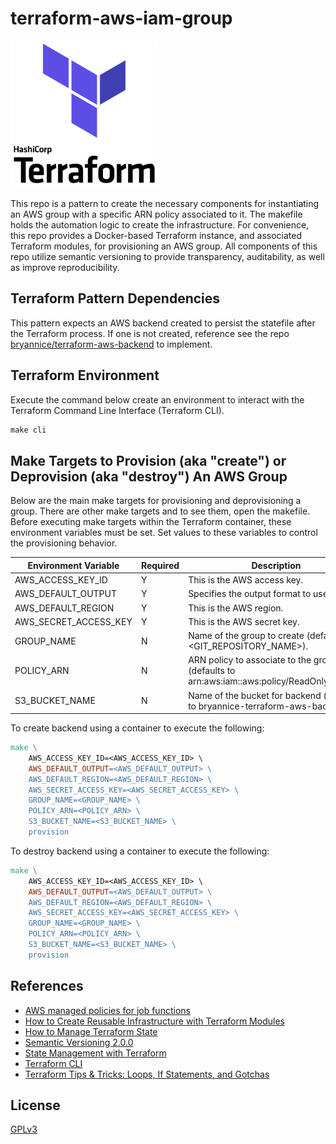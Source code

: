 # terraform-aws-iam-group

![Terraform](assets/terraform-icon.png)

This repo is a pattern to create the necessary components for instantiating an AWS group with a specific ARN policy associated to it. The makefile holds the automation logic to create the infrastructure. For convenience, this repo provides a Docker-based Terraform instance, and associated Terraform modules, for provisioning an AWS group. All components of this repo utilize semantic versioning to provide transparency, auditability, as well as improve reproducibility.

## Terraform Pattern Dependencies

This pattern expects an AWS backend created to persist the statefile after the Terraform process. If one is not created, reference see the repo [bryannice/terraform-aws-backend](https://github.com/bryannice/terraform-aws-backend) to implement.

## Terraform Environment

Execute the command below create an environment to interact with the Terraform Command Line Interface (Terraform CLI).

```makefile
make cli
```

## Make Targets to Provision (aka "create") or Deprovision (aka "destroy") An AWS Group

Below are the main make targets for provisioning and deprovisioning a group.  There are other make targets and to see them, open the makefile. Before executing make targets within the Terraform container, these environment variables must be set. Set values to these variables to control the provisioning behavior. 

| Environment Variable  | Required | Description                                                                          |
| --------------------- | ---------| ------------------------------------------------------------------------------------ |
| AWS_ACCESS_KEY_ID     | Y        | This is the AWS access key.                                                          |
| AWS_DEFAULT_OUTPUT    | Y        | Specifies the output format to use.                                                  |
| AWS_DEFAULT_REGION    | Y        | This is the AWS region.                                                              |
| AWS_SECRET_ACCESS_KEY | Y        | This is the AWS secret key.                                                          |
| GROUP_NAME            | N        | Name of the group to create (defaults to <GIT_REPOSITORY_NAME>).                     |
| POLICY_ARN            | N        | ARN policy to associate to the group (defaults to arn:aws:iam::aws:policy/ReadOnlyAccess). |
| S3_BUCKET_NAME        | N        | Name of the bucket for backend (defaults to bryannice-terraform-aws-backend). |

To create backend using a container to execute the following:

```makefile
make \
    AWS_ACCESS_KEY_ID=<AWS_ACCESS_KEY_ID> \
    AWS_DEFAULT_OUTPUT=<AWS_DEFAULT_OUTPUT> \
    AWS_DEFAULT_REGION=<AWS_DEFAULT_REGION> \
    AWS_SECRET_ACCESS_KEY=<AWS_SECRET_ACCESS_KEY> \
    GROUP_NAME=<GROUP_NAME> \
    POLICY_ARN=<POLICY_ARN> \
    S3_BUCKET_NAME=<S3_BUCKET_NAME> \
    provision
```

To destroy backend using a container to execute the following:

```makefile
make \
    AWS_ACCESS_KEY_ID=<AWS_ACCESS_KEY_ID> \
    AWS_DEFAULT_OUTPUT=<AWS_DEFAULT_OUTPUT> \
    AWS_DEFAULT_REGION=<AWS_DEFAULT_REGION> \
    AWS_SECRET_ACCESS_KEY=<AWS_SECRET_ACCESS_KEY> \
    GROUP_NAME=<GROUP_NAME> \
    POLICY_ARN=<POLICY_ARN> \
    S3_BUCKET_NAME=<S3_BUCKET_NAME> \
    provision
```

## References

* [AWS managed policies for job functions](https://docs.aws.amazon.com/IAM/latest/UserGuide/access_policies_job-functions.html#jf_administrator)
* [How to Create Reusable Infrastructure with Terraform Modules](https://blog.gruntwork.io/how-to-create-reusable-infrastructure-with-terraform-modules-25526d65f73d)
* [How to Manage Terraform State](https://blog.gruntwork.io/how-to-manage-terraform-state-28f5697e68fa)
* [Semantic Versioning 2.0.0](https://semver.org/)
* [State Management with Terraform](https://medium.com/@mitesh_shamra/state-management-with-terraform-9f13497e54cf)
* [Terraform CLI](https://www.terraform.io/docs/cli-index.html)
* [Terraform Tips & Tricks: Loops, If Statements, and Gotchas](https://blog.gruntwork.io/terraform-tips-tricks-loops-if-statements-and-gotchas-f739bbae55f9)

## License

[GPLv3](LICENSE)
